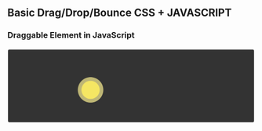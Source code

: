 ## Basic Drag/Drop/Bounce CSS + JAVASCRIPT
### Draggable Element in JavaScript
<img src="./image.gif" />